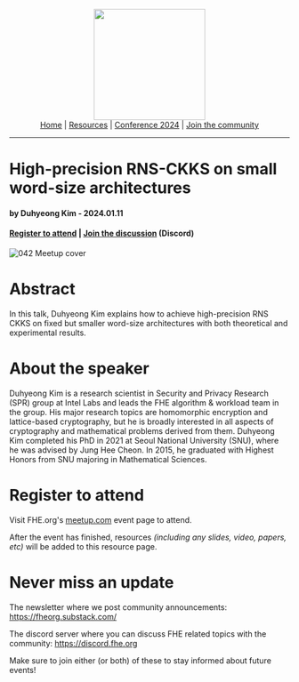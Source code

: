 <!-- Main header navigation -->
<p align="center">
  <img width="200" src="https://user-images.githubusercontent.com/5758427/180978488-db825482-5a58-4c7c-9589-c494a6f0be04.png"><br/>
  <a href="https://fhe-org.github.io">Home</a> | <a href="https://fhe-org.github.io/resources">Resources</a> | <a href="https://fhe-org.github.io/conferences/conference-2024/">Conference 2024</a> | <a href="https://fhe-org.github.io/community">Join the community</a>
</p>
<hr/>
<!-- /Main header navigation -->


# High-precision RNS-CKKS on small word-size architectures
#### by Duhyeong Kim - 2024.01.11
#### <a href="https://www.meetup.com/fhe-org/events/298080687/">Register to attend</a> | <!-- Video recording (Youtube) --> <!--| <a href="">Poster</a> (Github) |--> <a href="https://discord.fhe.org">Join the discussion</a> (Discord)

![042 Meetup cover](https://github.com/FHE-org/fhe-org.github.io/assets/37557436/5e8a7737-3ef4-46a1-bf86-84bae4aad959)


# Abstract

In this talk, Duhyeong Kim explains how to achieve high-precision RNS CKKS on fixed but smaller word-size architectures with both theoretical and experimental results.

# About the speaker

Duhyeong Kim is a research scientist in Security and Privacy Research (SPR) group at Intel Labs and leads the FHE algorithm & workload team in the group. His major research topics are homomorphic encryption and lattice-based cryptography, but he is broadly interested in all aspects of cryptography and mathematical problems derived from them. Duhyeong Kim completed his PhD in 2021 at Seoul National University (SNU), where he was advised by Jung Hee Cheon. In 2015, he graduated with Highest Honors from SNU majoring in Mathematical Sciences.

# Register to attend

Visit FHE.org's [meetup.com](https://www.meetup.com/fhe-org/events/298080687/) event page to attend.

After the event has finished, resources *(including any slides, video, papers, etc)* will be added to this resource page.

# Never miss an update

The newsletter where we post community announcements: https://fheorg.substack.com/

The discord server where you can discuss FHE related topics with the community: https://discord.fhe.org

Make sure to join either (or both) of these to stay informed about future events!
